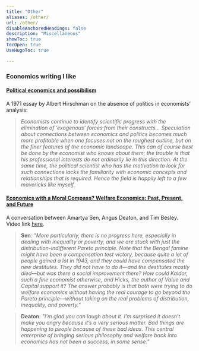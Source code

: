 ```yaml
---
title: "Other"
aliases: /other/
url: /other/
disableAnchoredHeadings: false
description: "Miscellaneous"
showToc: true
TocOpen: true
UseHugoToc: true

---
```


### Economics writing I like

#### [Political economics and possibilism](https://academic.oup.com/princeton-scholarship-online/book/18029/chapter-abstract/175891463?login=false&redirectedFrom=fulltext)

A 1971 essay by Albert Hirschman on the absence of politics in economists’ analysis:

> *Economists continue to identify scientific progress with the elimination of ‘exogenous’ forces from their constructs... Speculation about connections between economics and politics becomes much more profitable when one focuses not on the roughest outline, but on the finer features of the economic landscape. This can of course best be done by the economist who knows about them; the trouble is that his professional interests do not ordinarily lie in this direction. At the same time, the political scientist who has the motivation to look for such connections lacks the familiarity with economic concepts and relationships that is required. Hence the field is happily left to a few mavericks like myself.*


#### [Economics with a Moral Compass? Welfare Economics: Past, Present, and Future](https://www.annualreviews.org/doi/abs/10.1146/annurev-economics-020520-020136)

A conversation between Amartya Sen, Angus Deaton, and Tim Besley. Video link [here](https://vimeo.com/440032447).

> **Sen**: *"More particularly, there is no progress here, especially in dealing with inequality or poverty, and we are stuck with just the distribution-indifferent Pareto principle. Note that the Bengal famine might have been a compensation test victory, because quite a lot of people gained a lot in 1943, and they could have compensated the new destitutes. They did not have to do it—and the destitutes mostly died—but was there a social improvement there? How could Kaldor, such a fine economist otherwise, and Hicks, the author of Value and Capital support it? The answer probably is that both were trying to do welfare economics without having the real courage to go beyond the Pareto principle—without taking on the real problems of distribution, inequality, and poverty."*  

> **Deaton**: *"I’m glad you can laugh about it. I’m surprised it doesn’t make you angry because it’s a very serious matter. Bad things are happening to people because of these bad ideas. This central enterprise of bringing serious philosophy and welfare back into economics has not been a success, in some sense."*